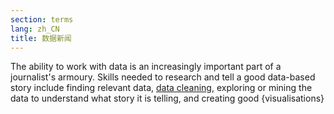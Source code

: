 ```yaml
---
section: terms
lang: zh_CN
title: 数据新闻
---
```


The ability to work with data is an increasingly important part of a journalist's armoury. Skills needed to research and tell a good data-based story include finding relevant data, [data cleaning](/glossary/en/terms/data-cleaning/), exploring or mining the data to understand what story it is telling, and creating good {visualisations}